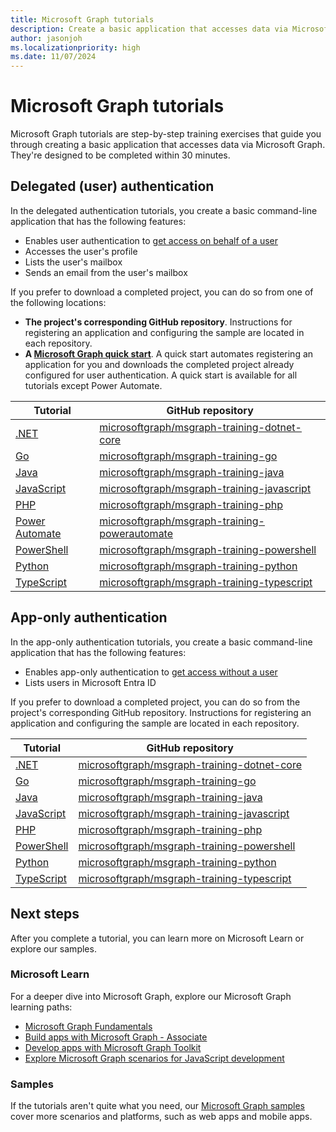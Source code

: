 ```yaml
---
title: Microsoft Graph tutorials
description: Create a basic application that accesses data via Microsoft Graph in 30 minutes by using a step-by-step Microsoft Graph tutorial.
author: jasonjoh
ms.localizationpriority: high
ms.date: 11/07/2024
---
```


# Microsoft Graph tutorials

Microsoft Graph tutorials are step-by-step training exercises that guide you through creating a basic application that accesses data via Microsoft Graph. They're designed to be completed within 30 minutes.

## Delegated (user) authentication

In the delegated authentication tutorials, you create a basic command-line application that has the following features:

- Enables user authentication to [get access on behalf of a user](../auth-v2-user.md)
- Accesses the user's profile
- Lists the user's mailbox
- Sends an email from the user's mailbox

If you prefer to download a completed project, you can do so from one of the following locations:

- **The project's corresponding GitHub repository**. Instructions for registering an application and configuring the sample are located in each repository.
- **A [Microsoft Graph quick start](https://developer.microsoft.com/graph/quick-start)**. A quick start automates registering an application for you and downloads the completed project already configured for user authentication. A quick start is available for all tutorials except Power Automate.

| Tutorial | GitHub repository |
|----------|-------------------|
| [.NET](dotnet.md) | [microsoftgraph/msgraph-training-dotnet-core](https://github.com/microsoftgraph/msgraph-training-dotnet) |
| [Go](go.md) | [microsoftgraph/msgraph-training-go](https://github.com/microsoftgraph/msgraph-training-go) |
| [Java](java.md) | [microsoftgraph/msgraph-training-java](https://github.com/microsoftgraph/msgraph-training-java) |
| [JavaScript](javascript.md) | [microsoftgraph/msgraph-training-javascript](https://github.com/microsoftgraph/msgraph-training-javascript) |
| [PHP](php.md) | [microsoftgraph/msgraph-training-php](https://github.com/microsoftgraph/msgraph-training-php) |
| [Power Automate](power-automate.md) | [microsoftgraph/msgraph-training-powerautomate](https://github.com/microsoftgraph/msgraph-training-powerautomate) |
| [PowerShell](powershell.md) | [microsoftgraph/msgraph-training-powershell](https://github.com/microsoftgraph/msgraph-training-powershell) |
| [Python](python.md) | [microsoftgraph/msgraph-training-python](https://github.com/microsoftgraph/msgraph-training-python) |
| [TypeScript](typescript.md) | [microsoftgraph/msgraph-training-typescript](https://github.com/microsoftgraph/msgraph-training-typescript) |

## App-only authentication

In the app-only authentication tutorials, you create a basic command-line application that has the following features:

- Enables app-only authentication to [get access without a user](../auth-v2-service.md)
- Lists users in Microsoft Entra ID

If you prefer to download a completed project, you can do so from the project's corresponding GitHub repository. Instructions for registering an application and configuring the sample are located in each repository.

| Tutorial | GitHub repository |
|----------|-------------------|
| [.NET](dotnet-app-only.md) | [microsoftgraph/msgraph-training-dotnet-core](https://github.com/microsoftgraph/msgraph-training-dotnet/tree/main/app-auth) |
| [Go](go-app-only.md) | [microsoftgraph/msgraph-training-go](https://github.com/microsoftgraph/msgraph-training-go/tree/main/app-auth) |
| [Java](java-app-only.md) | [microsoftgraph/msgraph-training-java](https://github.com/microsoftgraph/msgraph-training-java/tree/main/app-auth) |
| [JavaScript](javascript-app-only.md) | [microsoftgraph/msgraph-training-javascript](https://github.com/microsoftgraph/msgraph-training-javascript/tree/main/app-auth) |
| [PHP](php-app-only.md) | [microsoftgraph/msgraph-training-php](https://github.com/microsoftgraph/msgraph-training-php/tree/main/app-auth) |
| [PowerShell](powershell-app-only.md) | [microsoftgraph/msgraph-training-powershell](https://github.com/microsoftgraph/msgraph-training-powershell/tree/main/app-auth) |
| [Python](python-app-only.md) | [microsoftgraph/msgraph-training-python](https://github.com/microsoftgraph/msgraph-training-python/tree/main/app-auth) |
| [TypeScript](typescript-app-only.md) | [microsoftgraph/msgraph-training-typescript](https://github.com/microsoftgraph/msgraph-training-typescript/tree/main/app-auth) |

## Next steps

After you complete a tutorial, you can learn more on Microsoft Learn or explore our samples.

### Microsoft Learn

For a deeper dive into Microsoft Graph, explore our Microsoft Graph learning paths:

- [Microsoft Graph Fundamentals](/training/paths/m365-msgraph-fundamentals)
- [Build apps with Microsoft Graph - Associate](/training/paths/m365-msgraph-associate)
- [Develop apps with Microsoft Graph Toolkit](/training/paths/m365-msgraph-toolkit)
- [Explore Microsoft Graph scenarios for JavaScript development](/training/paths/m365-msgraph-scenarios)

### Samples

If the tutorials aren't quite what you need, our [Microsoft Graph samples](/samples/browse/?products=ms-graph) cover more scenarios and platforms, such as web apps and mobile apps.
